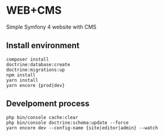 # WEB+CMS
Simple Symfony 4 website with CMS

Install environment
--------------------
    composer install
    doctrine:database:create
    doctrine:migrations:up
    npm install
    yarn install
    yarn encore {prod|dev}
    
Develpoment process
--------------------

    php bin/console cache:clear
    php bin/console doctrine:schema:update --force
    yarn encore dev --config-name {site|editor|admin} --watch
    
